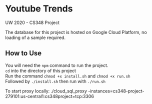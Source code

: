 # Youtube Trends
UW 2020 - CS348 Project

The database for this project is hosted on Google Cloud Platform, no loading of a sample required.

## How to Use
You will need the `npm` command to run the project.
<br/>
`cd` into the directory of this project
<br/>
Run the command `chmod +x install.sh` and `chmod +x run.sh`
<br/>
Followed by `./install.sh`
then run with `./run.sh`

To start proxy locally: ./cloud_sql_proxy -instances=cs348-project-279101:us-central1:cs348project=tcp:3306